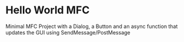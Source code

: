# Hello World MFC
Minimal MFC Project with a Dialog, a Button and an async function that updates the GUI using SendMessage/PostMessage
